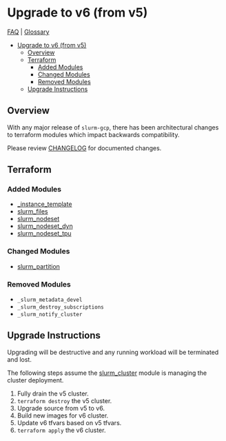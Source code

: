 # Upgrade to v6 (from v5)

[FAQ](./faq.md) | [Glossary](./glossary.md)

<!-- mdformat-toc start --slug=github --no-anchors --maxlevel=6 --minlevel=1 -->

- [Upgrade to v6 (from v5)](#upgrade-to-v6-from-v5)
  - [Overview](#overview)
  - [Terraform](#terraform)
    - [Added Modules](#added-modules)
    - [Changed Modules](#changed-modules)
    - [Removed Modules](#removed-modules)
  - [Upgrade Instructions](#upgrade-instructions)

<!-- mdformat-toc end -->

## Overview

With any major release of `slurm-gcp`, there has been architectural changes to
terraform modules which impact backwards compatibility.

Please review [CHANGELOG](../CHANGELOG.md) for documented changes.

## Terraform

### Added Modules

- [\_instance_template](../terraform/slurm_cluster/modules/_instance_template/README_TF.md)
- [slurm_files](../terraform/slurm_cluster/modules/slurm_files/README_TF.md)
- [slurm_nodeset](../terraform/slurm_cluster/modules/slurm_nodeset/README_TF.md)
- [slurm_nodeset_dyn](../terraform/slurm_cluster/modules/slurm_nodeset_dyn/README_TF.md)
- [slurm_nodeset_tpu](../terraform/slurm_cluster/modules/slurm_nodeset_tpu/README_TF.md)

### Changed Modules

- [slurm_partition](../terraform/slurm_cluster/modules/slurm_partition/README_TF.md)

### Removed Modules

- `_slurm_metadata_devel`
- `_slurm_destroy_subscriptions`
- `_slurm_notify_cluster`

## Upgrade Instructions

Upgrading will be destructive and any running workload will be terminated and
lost.

The following steps assume the
[slurm_cluster](../terraform/slurm_cluster/README_TF.md) module is managing the
cluster deployment.

1. Fully drain the v5 cluster.
1. `terraform destroy` the v5 cluster.
1. Upgrade source from v5 to v6.
1. Build new images for v6 cluster.
1. Update v6 tfvars based on v5 tfvars.
1. `terraform apply` the v6 cluster.
